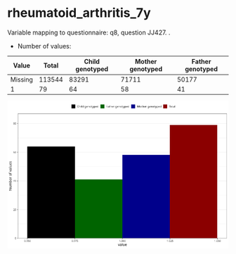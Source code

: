 # rheumatoid_arthritis_7y
Variable mapping to questionnaire: q8, question JJ427.
.
- Number of values:

| Value | Total | Child genotyped | Mother genotyped | Father genotyped |
| ----- | ----- | --------------- | ---------------- | ---------------- |
| Missing | 113544 | 83291 | 71711 | 50177 |
| 1 | 79 | 64 | 58 |41 |



![](rheumatoid_arthritis_7y_n.png)



